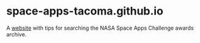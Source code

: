 # space-apps-tacoma.github.io

A [website](https://space-apps-tacoma.github.io) with tips for
searching the NASA Space Apps Challenge awards archive.
